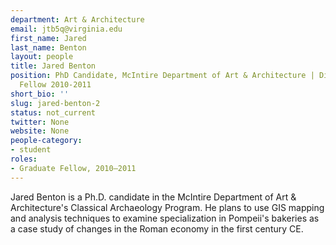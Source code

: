 ```yaml
---
department: Art & Architecture
email: jtb5q@virginia.edu
first_name: Jared
last_name: Benton
layout: people
title: Jared Benton
position: PhD Candidate, McIntire Department of Art & Architecture | Digital Humanities
  Fellow 2010-2011
short_bio: ''
slug: jared-benton-2
status: not_current
twitter: None
website: None
people-category:
- student
roles:
- Graduate Fellow, 2010–2011
---
```


Jared Benton is a Ph.D. candidate in the McIntire Department of Art & Architecture's Classical Archaeology Program. He plans to use GIS mapping and analysis techniques to examine specialization in Pompeii's bakeries as a case study of changes in the Roman economy in the first century CE.
